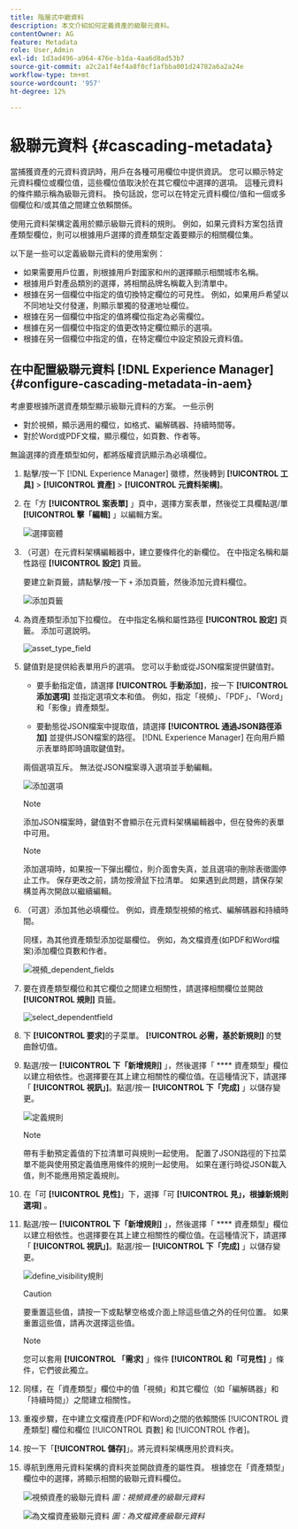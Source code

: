 ```yaml
---
title: 階層式中繼資料
description: 本文介紹如何定義資產的級聯元資料。
contentOwner: AG
feature: Metadata
role: User,Admin
exl-id: 1d3ad496-a964-476e-b1da-4aa6d8ad53b7
source-git-commit: a2c2a1f4ef4a8f0cf1afbba001d24782a6a2a24e
workflow-type: tm+mt
source-wordcount: '957'
ht-degree: 12%

---
```


# 級聯元資料 {#cascading-metadata}

當捕獲資產的元資料資訊時，用戶在各種可用欄位中提供資訊。 您可以顯示特定元資料欄位或欄位值，這些欄位值取決於在其它欄位中選擇的選項。 這種元資料的條件顯示稱為級聯元資料。 換句話說，您可以在特定元資料欄位/值和一個或多個欄位和/或其值之間建立依賴關係。

使用元資料架構定義用於顯示級聯元資料的規則。 例如，如果元資料方案包括資產類型欄位，則可以根據用戶選擇的資產類型定義要顯示的相關欄位集。

以下是一些可以定義級聯元資料的使用案例：

* 如果需要用戶位置，則根據用戶對國家和州的選擇顯示相關城市名稱。
* 根據用戶對產品類別的選擇，將相關品牌名稱載入到清單中。
* 根據在另一個欄位中指定的值切換特定欄位的可見性。 例如，如果用戶希望以不同地址交付發運，則顯示單獨的發運地址欄位。
* 根據在另一個欄位中指定的值將欄位指定為必需欄位。
* 根據在另一個欄位中指定的值更改特定欄位顯示的選項。
* 根據在另一個欄位中指定的值，在特定欄位中設定預設元資料值。

## 在中配置級聯元資料 [!DNL Experience Manager] {#configure-cascading-metadata-in-aem}

考慮要根據所選資產類型顯示級聯元資料的方案。 一些示例

* 對於視頻，顯示適用的欄位，如格式、編解碼器、持續時間等。
* 對於Word或PDF文檔，顯示欄位，如頁數、作者等。

無論選擇的資產類型如何，都將版權資訊顯示為必填欄位。

1. 點擊/按一下 [!DNL Experience Manager] 徽標，然後轉到 **[!UICONTROL 工具]** > **[!UICONTROL 資產]** > **[!UICONTROL 元資料架構]**。
1. 在「方 **[!UICONTROL 案表單]** 」頁中，選擇方案表單，然後從工具欄點選/單 **[!UICONTROL 擊「編輯]** 」以編輯方案。

   ![選擇窗體](assets/select_form.png)

1. （可選）在元資料架構編輯器中，建立要條件化的新欄位。 在中指定名稱和屬性路徑 **[!UICONTROL 設定]** 頁籤。

   要建立新頁籤，請點擊/按一下 `+` 添加頁籤，然後添加元資料欄位。

   ![添加頁籤](assets/add_tab.png)

1. 為資產類型添加下拉欄位。 在中指定名稱和屬性路徑 **[!UICONTROL 設定]** 頁籤。 添加可選說明。

   ![asset_type_field](assets/asset_type_field.png)

1. 鍵值對是提供給表單用戶的選項。 您可以手動或從JSON檔案提供鍵值對。

   * 要手動指定值，請選擇 **[!UICONTROL 手動添加]**，按一下 **[!UICONTROL 添加選項]** 並指定選項文本和值。 例如，指定「視頻」、「PDF」、「Word」和「影像」資產類型。

   * 要動態從JSON檔案中提取值，請選擇 **[!UICONTROL 通過JSON路徑添加]** 並提供JSON檔案的路徑。 [!DNL Experience Manager] 在向用戶顯示表單時即時讀取鍵值對。

   兩個選項互斥。 無法從JSON檔案導入選項並手動編輯。

   ![添加選項](assets/add_choice.png)

   >[!NOTE]
   >
   >添加JSON檔案時，鍵值對不會顯示在元資料架構編輯器中，但在發佈的表單中可用。

   >[!NOTE]
   >
   >添加選項時，如果按一下彈出欄位，則介面會失真，並且選項的刪除表徵圖停止工作。 保存更改之前，請勿按滑鼠下拉清單。 如果遇到此問題，請保存架構並再次開啟以繼續編輯。

1. （可選）添加其他必填欄位。 例如，資產類型視頻的格式、編解碼器和持續時間。

   同樣，為其他資產類型添加從屬欄位。 例如，為文檔資產(如PDF和Word檔案)添加欄位頁數和作者。

   ![視頻_dependent_fields](assets/video_dependent_fields.png)

1. 要在資產類型欄位和其它欄位之間建立相關性，請選擇相關欄位並開啟 **[!UICONTROL 規則]** 頁籤。

   ![select_dependentfield](assets/select_dependentfield.png)

1. 下 **[!UICONTROL 要求]**&#x200B;的子菜單。 **[!UICONTROL 必需，基於新規則]** 的雙曲餘切值。
1. 點選/按一 **[!UICONTROL 下「新增規則]** 」，然後選擇「 **** 資產類型」欄位以建立相依性。也選擇要在其上建立相關性的欄位值。在這種情況下，請選擇「 **[!UICONTROL 視訊」]**。點選/按一 **[!UICONTROL 下「完成]** 」以儲存變更。

   ![定義規則](assets/define_rule.png)

   >[!NOTE]
   >
   >帶有手動預定義值的下拉清單可與規則一起使用。 配置了JSON路徑的下拉菜單不能與使用預定義值應用條件的規則一起使用。 如果在運行時從JSON載入值，則不能應用預定義規則。

1. 在「可 **[!UICONTROL 見性]**」下，選擇「可 **[!UICONTROL 見」，根據新規則選項]** 。

1. 點選/按一 **[!UICONTROL 下「新增規則]** 」，然後選擇「 **** 資產類型」欄位以建立相依性。也選擇要在其上建立相關性的欄位值。在這種情況下，請選擇「 **[!UICONTROL 視訊」]**。點選/按一 **[!UICONTROL 下「完成]** 」以儲存變更。

   ![define_visibility規則](assets/define_visibilityrule.png)

   >[!CAUTION]
   >
   >要重置這些值，請按一下或點擊空格或介面上除這些值之外的任何位置。 如果重置這些值，請再次選擇這些值。

   >[!NOTE]
   >
   >您可以套用 **[!UICONTROL 「需求]** 」條件 **[!UICONTROL 和「可見性]** 」條件，它們彼此獨立。

1. 同樣，在「資產類型」欄位中的值「視頻」和其它欄位（如「編解碼器」和「持續時間」）之間建立相關性。
1. 重複步驟，在中建立文檔資產(PDF和Word)之間的依賴關係 [!UICONTROL 資產類型] 欄位和欄位 [!UICONTROL 頁數] 和 [!UICONTROL 作者]。
1. 按一下「**[!UICONTROL 儲存]**」。將元資料架構應用於資料夾。

1. 導航到應用元資料架構的資料夾並開啟資產的屬性頁。 根據您在「資產類型」欄位中的選擇，將顯示相關的級聯元資料欄位。

   ![視頻資產的級聯元資料](assets/video_asset.png)
   *圖：視頻資產的級聯元資料*

   ![為文檔資產級聯元資料](assets/doc_type_fields.png)
   *圖：為文檔資產級聯元資料*
